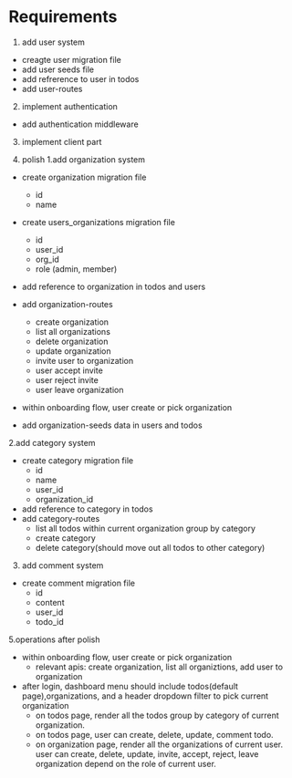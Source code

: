 # Requirements
1. add user system
  - creagte user migration file
  - add user seeds file
  - add refrerence to user in todos
  - add user-routes

2. implement authentication
  - add authentication middleware

3. implement client part

4. polish
  1.add organization system
  - create organization migration file
    - id
    - name
  - create users_organizations migration file
    - id
    - user_id
    - org_id
    - role (admin, member)
  - add reference to organization in todos and users
  - add organization-routes
    - create organization
    - list all organizations
    - delete organization
    - update organization
    - invite user to organization
    - user accept invite
    - user reject invite
    - user leave organization
  - within onboarding flow, user create or pick organization

  - add organization-seeds data in users and todos

  2.add category system
  - create category migration file
    - id
    - name
    - user_id
    - organization_id
  - add reference to category in todos
  - add category-routes
    - list all todos within current organization group by category
    - create category
    - delete category(should move out all todos to other category)
  3. add comment system
  - create comment migration file
    - id
    - content
    - user_id
    - todo_id

5.operations after polish
  - within onboarding flow, user create or pick organization
    - relevant apis: create organization, list all organiztions, add user to organization
  - after login, dashboard menu should include todos(default page),organizations, and a header dropdown filter to pick
  current organization
    - on todos page, render all the todos group by category of current organization.
    - on todos page, user can create, delete, update, comment todo.
    - on organization page, render all the organizations of current user. user can create, delete, update, invite, accept, reject, leave organization depend on the role of current user.
